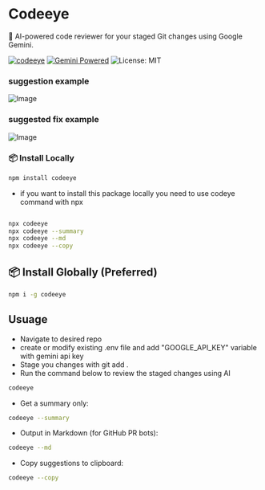 # Codeeye

🧠 AI-powered code reviewer for your staged Git changes using Google Gemini.

[![codeeye](https://img.shields.io/npm/v/codeeye)](https://npmjs.com/package/codeeye)
[![Gemini Powered](https://img.shields.io/badge/powered%20by-Gemini-blue)](https://makersuite.google.com)
![License: MIT](https://img.shields.io/badge/License-MIT-yellow.svg)

### suggestion example
![Image](https://github.com/user-attachments/assets/0cc187cc-62e8-49b9-b23c-007e52851c78)

### suggested fix example
![Image](https://github.com/user-attachments/assets/467a5880-c49e-4521-b028-1027ce02e444)


### 📦 Install Locally


```bash
npm install codeeye
```
- if you want to install this package locally you need to use codeye command with npx

```bash

npx codeeye
npx codeeye --summary
npx codeeye --md
npx codeeye --copy

```

## 📦 Install Globally (Preferred)

```bash
npm i -g codeeye
```

## Usuage

- Navigate to desired repo
- create or modify existing .env file and add "GOOGLE_API_KEY" variable with gemini api key
- Stage you changes with git add .
- Run the command below to review the staged changes using AI

```bash
codeeye
```
- Get a summary only:

```bash
codeeye --summary
```
- Output in Markdown (for GitHub PR bots):

```bash
codeeye --md
```

- Copy suggestions to clipboard:

```bash
codeeye --copy
```